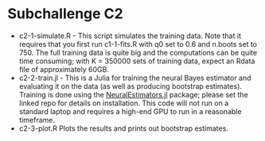 # Subchallenge C2

* c2-1-simulate.R - This script simulates the training data. Note that it requires that you first run c1-1-fits.R with q0 set to 0.6 and n.boots set to 750. The full training data is quite big and the computations can be quite time consuming; with K = 350000 sets of training data, expect an Rdata file of approximately 60GB.
* c2-2-train.jl - This is a Julia for training the neural Bayes estimator and evaluating it on the data (as well as producing bootstrap estimates). Training is done using the [NeuralEstimators.jl](https://github.com/msainsburydale/NeuralEstimators.jl) package; please set the linked repo for details on installation. This code will not run on a standard laptop and requires a high-end GPU to run in a reasonable timeframe.
 * c2-3-plot.R  Plots the results and prints out bootstrap estimates.